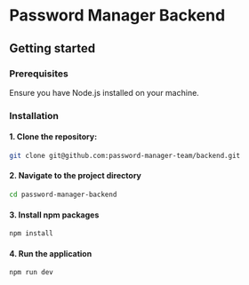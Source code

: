 # Password Manager Backend

## Getting started

### Prerequisites

Ensure you have Node.js installed on your machine.

### Installation

#### 1. Clone the repository:

```bash
git clone git@github.com:password-manager-team/backend.git
```

#### 2. Navigate to the project directory

```bash
cd password-manager-backend
```

#### 3. Install npm packages

```bash
npm install
```

#### 4. Run the application

```bash
npm run dev
```
